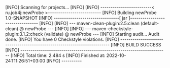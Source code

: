 [INFO] Scanning for projects...
[INFO]
[INFO] -------------------------< ru.job4j:newProbe >--------------------------
[INFO] Building newProbe 1.0-SNAPSHOT
[INFO] --------------------------------[ jar ]---------------------------------
[INFO]
[INFO] --- maven-clean-plugin:2.5:clean (default-clean) @ newProbe ---
[INFO]
[INFO] --- maven-checkstyle-plugin:3.1.2:check (validate) @ newProbe ---
[INFO] Starting audit...
Audit done.
[INFO] You have 0 Checkstyle violations.
[INFO] ------------------------------------------------------------------------
[INFO] BUILD SUCCESS
[INFO] ------------------------------------------------------------------------
[INFO] Total time:  2.484 s
[INFO] Finished at: 2022-10-24T11:26:51+03:00
[INFO] ----------